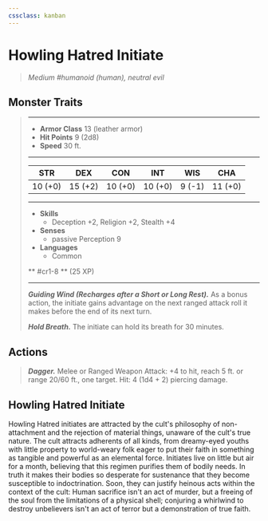 ```yaml
---
cssclass: kanban
---
```


# Howling Hatred Initiate
>*Medium #humanoid (human), neutral evil*
## Monster Traits
>___
>- **Armor Class** 13 (leather armor)
>- **Hit Points** 9 (2d8)
>- **Speed** 30 ft.
>___
>|STR|DEX|CON|INT|WIS|CHA|
>|:---:|:---:|:---:|:---:|:---:|:---:|
>|10 (+0)|15 (+2)|10 (+0)|10 (+0)|9 (-1)|11 (+0)|
>___
>- **Skills**
>	 - Deception +2, Religion +2, Stealth +4
>- **Senses**
>	 - passive Perception 9
>- **Languages**
>	 - Common
>
> ** #cr1-8 ** (25 XP)
>___
>***Guiding Wind (Recharges after a Short or Long Rest).*** As a bonus action, the initiate gains advantage on the next ranged attack roll it makes before the end of its next turn.  
>
>***Hold Breath.*** The initiate can hold its breath for 30 minutes.  
>
## Actions
>***Dagger.*** Melee  or Ranged Weapon Attack: +4 to hit, reach 5 ft. or range 20/60 ft., one target. Hit: 4 (1d4 + 2) piercing damage.
## Howling Hatred Initiate
Howling Hatred initiates are attracted by the cult's philosophy of non-attachment and the rejection of material things, unaware of the cult's true nature. The cult attracts adherents of all kinds, from dreamy-eyed youths with little property to world-weary folk eager to put their faith in something as tangible and powerful as an elemental force.
Initiates live on little but air for a month, believing that this regimen purifies them of bodily needs. In truth it makes their bodies so desperate for sustenance that they become susceptible to indoctrination. Soon, they can justify heinous acts within the context of the cult: Human sacrifice isn't an act of murder, but a freeing of the soul from the limitations of a physical shell; conjuring a whirlwind to destroy unbelievers isn't an act of terror but a demonstration of true faith.